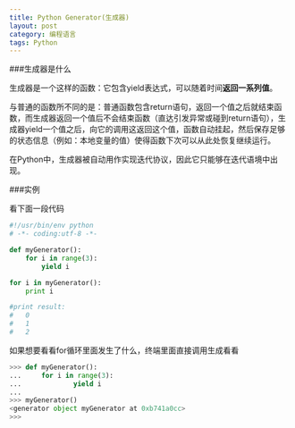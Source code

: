 ```yaml
---
title: Python Generator(生成器) 
layout: post
category: 编程语言
tags: Python
---
```


###生成器是什么



生成器是一个这样的函数：它包含yield表达式，可以随着时间**返回一系列值**。


与普通的函数所不同的是：普通函数包含return语句，返回一个值之后就结束函数，而生成器返回一个值后不会结束函数（直达引发异常或碰到return语句），生成器yield一个值之后，向它的调用这返回这个值，函数自动挂起，然后保存足够的状态信息（例如：本地变量的值）使得函数下次可以从此处恢复继续运行。


在Python中，生成器被自动用作实现迭代协议，因此它只能够在迭代语境中出现。



###实例



看下面一段代码

```python
#!/usr/bin/env python
# -*- coding:utf-8 -*-

def myGenerator():
    for i in range(3):
        yield i

for i in myGenerator():
    print i

#print result:
#   0
#   1
#   2
```

如果想要看看for循环里面发生了什么，终端里面直接调用生成看看

```python
>>> def myGenerator():
...     for i in range(3):
...             yield i
... 
>>> myGenerator()
<generator object myGenerator at 0xb741a0cc>
>>> 

```
